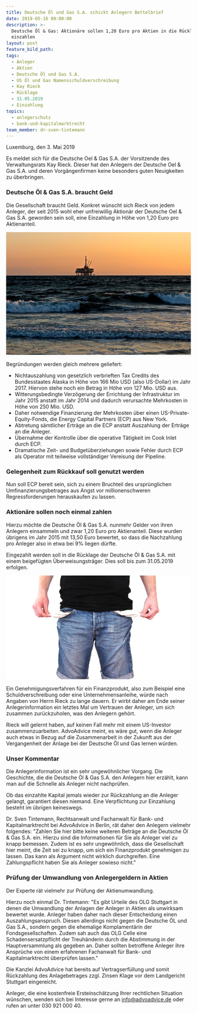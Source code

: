```yaml
---
title: Deutsche Öl und Gas S.A. schickt Anlegern Bettelbrief
date: 2019-05-16 00:00:00
description: >-
  Deutsche Öl & Gas: Aktionäre sollen 1,20 Euro pro Aktien in die Rücklage
  einzahlen
layout: post
feature_bild_path:
tags:
  - Anleger
  - Aktien
  - Deutsche Öl und Gas S.A.
  - US Öl und Gas Namensschuldverschreibung
  - Kay Rieck
  - Rücklage
  - 31.05.2019
  - Einzahlung
topics:
  - anlegerschutz
  - bank-und-kapitalmarktrecht
team_member: dr-sven-tintemann
---
```


Luxemburg, den 3. Mai 2019

Es meldet sich f&uuml;r die Deutsche Oel & Gas S.A. der Vorsitzende des Verwaltungsrats Kay Rieck. Dieser hat den Anlegern der Deutsche Oel & Gas S.A. und deren Vorg&auml;ngenfirmen keine besonders guten Neuigkeiten zu &uuml;berbringen.

### Deutsche &Ouml;l & Gas S.A. braucht Geld

Die Gesellschaft braucht Geld. Konkret w&uuml;nscht sich Rieck von jedem Anleger, der seit 2015 wohl eher unfreiwillig Aktion&auml;r der Deutsche Oel & Gas S.A. geworden sein soll, eine Einzahlung in H&ouml;he von 1,20 Euro pro Aktienanteil.

![Bohrinsel - Foto Pixabay](/uploads/oil-rig-2191711-640.jpg "Sunset auf Bohrinsel?")

Begr&uuml;ndungen werden gleich mehrere geliefert:

* Nichtauszahlung von gesetzlich verbrieften Tax Credits des Bundesstaates Alaska in H&ouml;he von 166 Mio USD (also US-Dollar) im Jahr 2017. Hiervon stehe noch ein Betrag in H&ouml;he von 127 Mio. USD aus.
* Witterungsbedingte Verz&ouml;gerung der Errichtung der Infrastruktur im Jahr 2015 anstatt im Jahr 2014 und dadurch verursachte Mehrkosten in H&ouml;he von 250 Mio. USD.
* Daher notwendige Finanzierung der Mehrkosten &uuml;ber einen US-Private-Equity-Fonds, die Energy Capital Partners (ECP) aus New York.
* Abtretung s&auml;mtlicher Ertr&auml;ge an die ECP anstatt Auszahlung der Ertr&auml;ge an die Anleger.
* &Uuml;bernahme der Kontrolle &uuml;ber die operative T&auml;tigkeit im Cook Inlet durch ECP.
* Dramatische Zeit- und Budget&uuml;berziehungen sowie Fehler durch ECP als Operator mit teilweise vollst&auml;ndiger Vereisung der Pipeline.

### Gelegenheit zum R&uuml;ckkauf soll genutzt werden

Nun soll ECP bereit sein, sich zu einem Bruchteil des urspr&uuml;nglichen Umfinanzierungsbetrages aus Angst vor millionenschweren Regressforderungen herauskaufen zu lassen.

### Aktion&auml;re sollen noch einmal zahlen

Hierzu m&ouml;chte die Deutsche &Ouml;l & Gas S.A. nunmehr Gelder von ihren Anlegern einsammeln und zwar 1,20 Euro pro Aktienanteil. Diese wurden &uuml;brigens im Jahr 2015 mit 13,50 Euro bewertet, so dass die Nachzahlung pro Anleger also in etwa bei 9% liegen d&uuml;rfte.

Eingezahlt werden soll in die R&uuml;cklage der Deutsche &Ouml;l & Gas S.A. mit einem beigef&uuml;gten &Uuml;berweisungstr&auml;ger. Dies soll bis zum 31.05.2019 erfolgen.

![Taschen leer - Foto Pixabay](/uploads/no-money-2070384-640-6.jpg "DOGSA wirbt um Einzahlung in Rücklage")

Ein Genehmigungsverfahren f&uuml;r ein Finanzprodukt, also zum Beispiel eine Schuldverschreibung oder eine Unternehmensanleihe, w&uuml;rde nach Angaben von Herrn Rieck zu lange dauern. Er wirbt daher am Ende seiner Anlegerinformation ein letztes Mal um Vertrauen der Anleger, um sich zusammen zur&uuml;ckzuholen, was den Anlegern geh&ouml;rt.

Rieck will gelernt haben, auf keinen Fall mehr mit einem US-Investor zusammenzuarbeiten. AdvoAdvice meint, es w&auml;re gut, wenn die Anleger auch etwas in Bezug auf die Zusammenarbeit in der Zukunft aus der Vergangenheit der Anlage bei der Deutsche &Ouml;l und Gas lernen w&uuml;rden.

### Unser Kommentar

Die Anlegerinformation ist ein sehr ungew&ouml;hnlicher Vorgang. Die Geschichte, die die Deutsche &Ouml;l & Gas S.A. den Anlegern hier erz&auml;hlt, kann man auf die Schnelle als Anleger nicht nachpr&uuml;fen.

Ob das einzahlte Kapital jemals wieder zur R&uuml;ckzahlung an die Anleger gelangt, garantiert diesen niemand. Eine Verpflichtung zur Einzahlung besteht im &uuml;brigen keineswegs.

Dr. Sven Tintemann, Rechtsanwalt und Fachanwalt f&uuml;r Bank- und Kapitalmarktrecht bei AdvoAdvice in Berlin, r&auml;t daher den Anlegern vielmehr folgendes: "Zahlen Sie hier bitte keine weiteren Betr&auml;ge an die Deutsche &Ouml;l & Gas S.A. ein. Hierzu sind die Informationen f&uuml;r Sie als Anleger viel zu knapp bemessen. Zudem ist es sehr ungew&ouml;hnlich, dass die Gesellschaft hier meint, die Zeit sei zu knapp, um sich ein Finanzprodukt genehmigen zu lassen. Das kann als Argument nicht wirklich durchgreifen. Eine Zahlungspflicht haben Sie als Anleger sowieso nicht."

### Pr&uuml;fung der Umwandlung von Anlegergeldern in Aktien

Der Experte r&auml;t vielmehr zur Pr&uuml;fung der Aktienumwandlung.

Hierzu noch einmal Dr. Tintemann: "Es gibt Urteile des OLG Stuttgart in denen die Umwandlung der Anlagen der Anleger in Aktien als unwirksam bewertet wurde. Anleger haben daher nach dieser Entscheidung einen Auszahlungsanspruch. Diesen allerdings nicht gegen die Deutsche &Ouml;L und Gas S.A., sondern gegen die ehemalige Komplament&auml;rin der Fondsgesellschaften. Zudem sah auch das OLG Celle eine Schadensersatzpflicht der Treuh&auml;nderin durch die Abstimmung in der Hauptversammlung als gegeben an. Daher sollten betroffene Anleger ihre Anspr&uuml;che von einem erfahrenen Fachanwalt f&uuml;r Bank- und Kapitalmarktrecht &uuml;berpr&uuml;fen lassen."

Die Kanzlei AdvoAdvice hat bereits auf Vertragserf&uuml;llung und somit R&uuml;ckzahlung des Anlagebetrages zzgl. Zinsen Klage vor dem Landgericht Stuttgart eingereicht.

Anleger, die eine kostenfreie Ersteinsch&auml;tzung Ihrer rechtlichen Situation w&uuml;nschen, wenden sich bei Interesse gerne an info@advoadvice.de oder rufen an unter 030 921 000 40.
